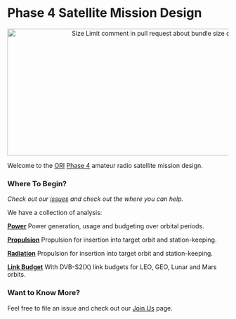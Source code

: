 # Phase 4 Satellite Mission Design

<p align="center">
<img src="https://raw.githubusercontent.com/phase4radio/mission-design/main/doc/Phase_4_Sat_Logo.svg"
  alt="Size Limit comment in pull request about bundle size changes"
  width="686" height="289">
</p>

Welcome to the [ORI](https://www.openresearch.institute/) [Phase 4](https://www.phase4radio.org/) amateur radio satellite mission design.

### Where To Begin?
_Check out our [issues](https://github.com/phase4radio/mission-design/issues) and check out the where you can help._

We have a collection of analysis:

[__Power__](https://github.com/phase4radio/mission-design/tree/main/analysis/power) 
Power generation, usage and budgeting over orbital periods.

[__Propulsion__](https://github.com/phase4radio/mission-design/tree/main/analysis/propulsion)
Propulsion for insertion into target orbit and station-keeping.

[__Radiation__](https://github.com/phase4radio/mission-design/tree/main/analysis/propulsion)
Propulsion for insertion into target orbit and station-keeping.

[__Link Budget__](https://github.com/phase4radio/mission-design/tree/main/analysis/link-budget/link-budget-tool) 
With DVB-S2(X) link budgets for LEO, GEO, Lunar and Mars orbits.

### Want to Know More?

Feel free to file an issue and check out our [Join Us](https://www.phase4radio.org/join.html) page.
